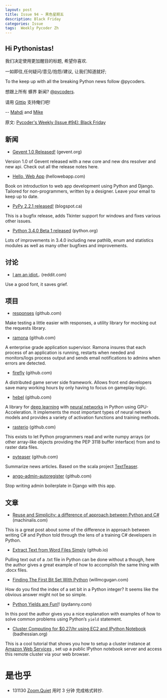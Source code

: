 ```yaml
---
layout: post
title: Issue 94 ~ 黑色星期五
description: Black Friday
categories: Issue
tags:  Weekly Pycoder Zh
---
```


## Hi Pythonistas!

我们决定使用更加醒目的标题, 希望你喜欢.

 
一如即往,任何疑问/意见/抱怨/建议,
让我们知道就好;
 

To the  keep up with all the breaking Python news follow @pycoders.
 
想跟上所有 蠎界 新闻?
 [@pycoders](http://twitter.com/pycoders).

请用
[Gittip](https://www.gittip.com/PycodersWeekly)
支持俺们吧!

--
[Mahdi](https://twitter.com/#!/myusuf3) and [Mike](https://twitter.com/#!/mgrouchy)

原文: [Pycoder's Weekly (Issue #94): Black Friday](http://eepurl.com/JNJUX)

## 新闻
 


- [Gevent 1.0 Released!](http://blog.gevent.org/2013/11/26/gevent-1-0-released/) (gevent.org)

Version 1.0 of Gevent released with a new core and new dns resolver and new api. Check out all the release notes here.

 

- [Hello, Web App](http://hellowebapp.com/) (hellowebapp.com)

Book on introduction to web app development using Python and Django. Tailored for non-programmers, written by a designer. Leave your email to keep up to date.

 

- [PyPy 2.2.1 released!](http://morepypy.blogspot.ca/2013/11/pypy-221-incrementalism1.html) (blogspot.ca)

This is a bugfix release, adds Tkinter support for windows and fixes various other issues.

 

- [Python 3.4.0 Beta 1 released](http://www.python.org/download/releases/3.4.0/) (python.org)

Lots of improvements in 3.4.0 including new pathlib, enum and statistics modules as well as many other bugfixes and improvements.
 

 

## 讨论



- [I am an idiot.](http://www.reddit.com/r/Python/comments/1r61s8/im_an_idiot/). (reddit.com)

Use a good font, it saves grief.




## 项目
- [responses](https://github.com/dropbox/responses) (github.com)

Make testing a little easier with responses, a utility library for mocking out the requests library.

 

- [ramona](https://github.com/ateska/ramona) (github.com)

A enterprise grade application supervisor. Ramona insures that each process of an application is running, restarts when needed and monitors/logs process output and sends email notifications to admins when errors are detected.

 

- [firefly](https://github.com/9miao/firefly) (github.com)

A distributed game server side framework. Allows front end developers save many working hours by only having to focus on gameplay logic.

 

- [hebel](https://github.com/hannes-brt/hebel)  (github.com)

A library for 
[deep learning](http://en.wikipedia.org/wiki/Deep_learning) with 
[neural networks](http://en.wikipedia.org/wiki/Artificial_neural_network) 
in Python using GPU-Acceleration. It implements the most important types of neural network models and provides a variety of activation functions and training methods.

 

- [rasterio](https://github.com/sgillies/rasterio) (github.com)

This exists to let Python programmers read and write numpy arrays (or other array-like objects providing the PEP 3118 buffer interface) from and to raster data files.

 

- [pyteaser](https://github.com/xiaoxu193/PyTeaser) (github.com)

Summarize news articles. Based on the scala project 
[TextTeaser](https://github.com/MojoJolo/textteaser).

 

- [ango-admin-autoregister](https://github.com/Mimino666/django-admin-autoregister) (github.com)

Stop writing admin boilerplate in Django with this app.
 

## 文章


- [Reuse and Simplicity: a difference of approach between Python and C#](https://machinalis.com/blog/2013/nov/27/Reuse-and-Simplicity/) (machinalis.com)

This is a great post about some of the difference in approach between writing C# and Python told through the lens of a training C# developers in Python.

 

- [Extract Text from Word Files Simply](http://etienned.github.io/posts/extract-text-from-word-docx-simply/) (github.io)

Pulling text out of a .txt file in Python can be done without a though, here the author gives a great example of how to accomplish the same thing with .docx files.

 

- [Finding The First Bit Set With Python](http://www.willmcgugan.com/blog/tech/2013/11/25/finding-the-first-bit-set-with-python/) (willmcgugan.com)

How do you find the index of a set bit in a Python integer? It seems like the obvious answer might not be so simple.

 

- [Python Yields are Fun!](http://pydanny.com/python-yields-are-fun.html)! (pydanny.com)

In this post the author gives you a nice explanation with examples of how to solve common problems using Python’s `yield` statement.

 

- [Cluster Computing for $0.27/hr using EC2 and IPython Notebook](http://badhessian.org/2013/11/cluster-computing-for-027hr-using-amazon-ec2-and-ipython-notebook/) (badhessian.org)

This is a cool tutorial that shows you how to setup a cluster instance at 
[Amazon Web Services](http://aws.amazon.com/)
, set up a public IPython notebook server and access this remote cluster via your web browser.



# 是也乎

- 131130 [Zoom.Quiet](http://zoomquiet.org/) 用时 3 分钟 完成格式转抄.
 